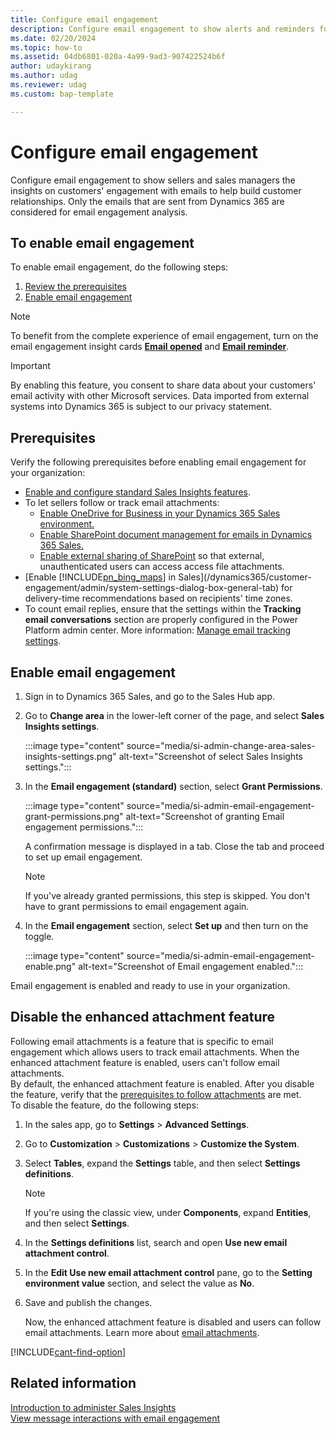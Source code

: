 ```yaml
---
title: Configure email engagement
description: Configure email engagement to show alerts and reminders for sellers and sales managers to help build customer relationships.
ms.date: 02/20/2024
ms.topic: how-to
ms.assetid: 04db6801-020a-4a99-9ad3-907422524b6f
author: udaykirang
ms.author: udag
ms.reviewer: udag
ms.custom: bap-template

---
```

# Configure email engagement 

Configure email engagement to show sellers and sales managers the insights on customers' engagement with emails to help build customer relationships. Only the emails that are sent from Dynamics 365 are considered for email engagement analysis.

## To enable email engagement

To enable email engagement, do the following steps:
 
1. [Review the prerequisites](#prerequisites)
2. [Enable email engagement](#enable-email-engagement)

> [!NOTE]
> To benefit from the complete experience of email engagement, turn on the email engagement insight cards **[Email opened](action-cards-reference.md#EmailOpened)** and **[Email reminder](action-cards-reference.md#EmailReminder)**.

> [!IMPORTANT]
> By enabling this feature, you consent to share data about your customers' email activity with other Microsoft services. Data imported from external systems into Dynamics 365 is subject to our privacy statement.

## Prerequisites

Verify the following prerequisites before enabling email engagement for your organization:

- [Enable and configure standard Sales Insights features](intro-admin-guide-sales-insights.md#enable-and-configure-standard-sales-insights-features).  
- To let sellers follow or track email attachments: <a name="prereq-follow-email-attachments"> </a>
    - [Enable OneDrive for Business in your Dynamics 365 Sales environment.](/power-platform/admin/enable-onedrive-for-business)  
    - [Enable SharePoint document management for emails in Dynamics 365 Sales.](/power-platform/admin/enable-sharepoint-document-management-specific-entities)  
    - [Enable external sharing of SharePoint](/sharepoint/external-sharing-overview) so that external, unauthenticated users can access access file attachments.  
- [Enable [!INCLUDE[pn_bing_maps](../includes/pn-bing-maps.md)] in Sales](/dynamics365/customer-engagement/admin/system-settings-dialog-box-general-tab) for delivery-time recommendations based on recipients' time zones.  
- To count email replies, ensure that the settings within the **Tracking email conversations** section are properly configured in the Power Platform admin center. More information: [Manage email tracking settings](/power-platform/admin/settings-email-tracking).

## Enable email engagement

1. Sign in to Dynamics 365 Sales, and go to the Sales Hub app.

1. Go to **Change area** in the lower-left corner of the page, and select **Sales Insights settings**.

    :::image type="content" source="media/si-admin-change-area-sales-insights-settings.png" alt-text="Screenshot of select Sales Insights settings.":::

1. In the **Email engagement (standard)** section, select **Grant Permissions**.

    :::image type="content" source="media/si-admin-email-engagement-grant-permissions.png" alt-text="Screenshot of granting Email engagement permissions.":::

    A confirmation message is displayed in a tab. Close the tab and proceed to set up email engagement.

    > [!NOTE]
    > If you've already granted permissions, this step is skipped. You don't have to grant permissions to email engagement again.

1. In the **Email engagement** section, select **Set up** and then turn on the toggle.  

    :::image type="content" source="media/si-admin-email-engagement-enable.png" alt-text="Screenshot of Email engagement enabled.":::

Email engagement is enabled and ready to use in your organization. 

## Disable the enhanced attachment feature

Following email attachments is a feature that is specific to email engagement which allows users to track email attachments. When the enhanced attachment feature is enabled, users can't follow email attachments.  
By default, the enhanced attachment feature is enabled. After you disable the feature, verify that the [prerequisites to follow attachments](#prereq-follow-email-attachments) are met.  
To disable the feature, do the following steps:  

1. In the sales app, go to **Settings** > **Advanced Settings**.  
1. Go to **Customization** > **Customizations** > **Customize the System**.  
1. Select **Tables**, expand the **Settings** table, and then select **Settings definitions**.  

    >[!NOTE]
    >If you're using the classic view, under **Components**, expand **Entities**, and then select **Settings**.

1. In the **Settings definitions** list, search and open **Use new email attachment control**.  
1. In the **Edit Use new email attachment control** pane, go to the **Setting environment value** section, and select the value as **No**.  
1. Save and publish the changes.  

    Now, the enhanced attachment feature is disabled and users can follow email attachments. Learn more about [email attachments](create-send-email-message.md#add-attachments-).

[!INCLUDE[cant-find-option](../includes/cant-find-option.md)]

## Related information

[Introduction to administer Sales Insights](intro-admin-guide-sales-insights.md)  
[View message interactions with email engagement](email-engagement.md)
